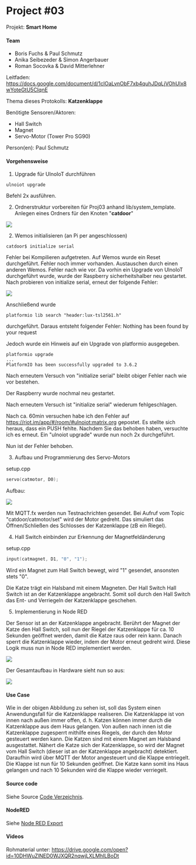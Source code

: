# Project #03

Projekt: **Smart Home**

#### Team

- Boris Fuchs & Paul Schmutz
- Anika Seibezeder & Simon Angerbauer
- Roman Socovka & David Mitterlehner

Leitfaden: https://docs.google.com/document/d/1clOaLvnObF7xb4quhJDqLjVOhUlx8wYoteGtU5CIqnE



Thema dieses Protokolls: **Katzenklappe**

Benötigte Sensoren/Aktoren:

* Hall Switch
* Magnet
* Servo-Motor (Tower Pro SG90)

Person(en): Paul Schmutz

#### Vorgehensweise

1. Upgrade für UlnoIoT durchführen

~~~
ulnoiot upgrade
~~~

Befehl 2x ausführen.

2. Ordnerstruktur vorbereiten für Proj03 anhand lib/system_template.
   Anlegen eines Ordners für den Knoten "**catdoor**"

![](./img/catdoor_raspberry_structure.png)

2. Wemos initialisieren (an Pi per angeschlossen)

~~~
catdoor$ initialize serial
~~~

Fehler bei Kompilieren aufgetreten. Auf Wemos wurde ein Reset durchgeführt. Fehler noch immer vorhanden. Austauschen durch einen anderen Wemos. Fehler nach wie vor. Da vorhin ein Upgrade von UlnoIoT durchgeführt wurde, wurde der Raspberry sicherheitshalber neu gestartet. Nach probieren von initialize serial, erneut der folgende Fehler:

![](./img/initialize_serial_error.png)

Anschließend wurde 

~~~
platformio lib search "header:lux-tsl2561.h"
~~~

durchgeführt. Daraus entsteht folgender Fehler: Nothing has been found by your request

Jedoch wurde ein Hinweis auf ein Upgrade von platformio ausgegeben.

~~~
platformio upgrade
...
PlatformIO has been successfully upgraded to 3.6.2
~~~

Nach erneutem Versuch von "initialize serial" bleibt obiger Fehler nach wie vor bestehen.

Der Raspberry wurde nochmal neu gestartet.

Nach erneutem Versuch ist "initialize serial" wiederum fehlgeschlagen.

Nach ca. 60min versuchen habe ich den Fehler auf https://riot.im/app/#/room/#ulnoiot:matrix.org gepostet. Es stellte sich heraus, dass ein PUSH fehlte. Nachdem Sie das behoben haben, versuchte ich es erneut. Ein "ulnoiot upgrade" wurde nun noch 2x durchgeführt.

Nun ist der Fehler behoben.

3. Aufbau und Programmierung des Servo-Motors

setup.cpp

~~~c++
servo(catmotor, D0);
~~~

Aufbau:

![](./img/servo_connection.jpg)



Mit MQTT.fx werden nun Testnachrichten gesendet. Bei Aufruf vom Topic "catdoor/catmotor/set" wird der Motor gedreht. Das simuliert das Öffnen/Schließen des Schlosses der Katzenklappe (zB ein Riegel).



4. Hall Switch einbinden zur Erkennung der Magnetfeldänderung

setup.cpp

~~~c++
input(catmagnet, D1, "0", "1");
~~~



Wird ein Magnet zum Hall Switch bewegt, wird "1" gesendet, ansonsten stets "0".

Die Katze trägt ein Halsband mit einem Magneten. Der Hall Switch Hall Switch ist an der Katzenklappe angebracht. Somit soll durch den Hall Switch das Ent- und Verriegeln der Katzenklappe geschehen.

5. Implementierung in Node RED

Der Sensor ist an der Katzenklappe angebracht. Berührt der Magnet der Katze den Hall Switch, soll nun der Riegel der Katzenklappe für ca. 10 Sekunden geöffnet werden, damit die Katze raus oder rein kann. Danach sperrt die Katzenklappe wieder, indem der Motor erneut gedreht wird. Diese Logik muss nun in Node RED implementiert werden.

![](./img/catdoor_node_red.png)



Der Gesamtaufbau in Hardware sieht nun so aus:

![](./img/catdoor_hardware.jpg)

#### Use Case

Wie in der obigen Abbildung zu sehen ist, soll das System einen Anwendungsfall für die Katzenklappe realiseren. Die Katzenklappe ist von innen nach außen immer offen, d. h. Katzen können immer durch die Katzenklappe aus dem Haus gelangen. Von außen nach innen ist die Katzenklappe zugesperrt mithilfe eines Riegels, der durch den Motor gesteuert werden kann. Die Katzen sind mit einem Magnet am Halsband ausgestattet. Nähert die Katze sich der Katzenklappe, so wird der Magnet vom Hall Switch (dieser ist an der Katzenklappe angebracht) detektiert. Daraufhin wird über MQTT der Motor angesteuert und die Klappe entriegelt. Die Klappe ist nun für 10 Sekunden geöffnet. Die Katze kann somit ins Haus gelangen und nach 10 Sekunden wird die Klappe wieder verriegelt.



#### Source code

Siehe Source [Code Verzeichnis](./code/proj03_smart_home/catdoor).

#### NodeRED

Siehe [Node RED Export](./code/node_red/smart_home_catdoor.json)

#### Videos

Rohmaterial unter: https://drive.google.com/open?id=10DHWuZlNED0WJXQR2nqwjLXLMhILBoDt


